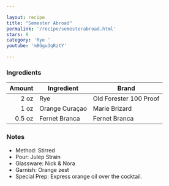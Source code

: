 ```yaml
---

layout: recipe
title: "Semester Abroad"
permalink: '/recipe/semesterabroad.html'
stars: 0
category: 'Rye '
youtube: 'mBGgu3qRztY'

---
```


### Ingredients

| Amount  | Ingredient               | Brand                  |
| -----: | -------------- | ---------------------- |
|   2 oz | Rye            | Old Forester 100 Proof |
|   1 oz | Orange Curaçao | Marie Brizard          |
| 0.5 oz | Fernet Branca  | Fernet Branca          |

### Notes

- Method: Stirred
- Pour: Julep Strain
- Glassware: Nick & Nora
- Garnish: Orange zest
- Special Prep: Express orange oil over the cocktail.

